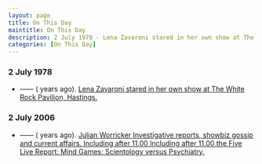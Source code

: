 ```yaml
---
layout: page
title: On This Day
maintitle: On This Day
description: 2 July 1978 - Lena Zavaroni stared in her own show at The White Rock Pavilion, Hastings. 2 July 2006 - Julian Worricker Investigative reports, showbiz gossip and current affairs. Including after 11.00 the Five Live Report on Scientology Volunteer Ministers that made reference to the lobotomy of Lena Zavaroni.
categories: [On This Day]
---
```


### 2 July 1978
* —— (<span id="age1"></span> years ago). [Lena Zavaroni stared in her own show at The White Rock Pavilion, Hastings.](/theatre/the%20lena%20zavaroni%20show/1978/07/02/the-lena-zavaroni-show.html)

### 2 July 2006
* —— (<span id="age2"></span> years ago). [Julian Worricker Investigative reports, showbiz gossip and current affairs. Including after 11.00 Including after 11.00 the Five Live Report&#58; Mind Games&#58; Scientology versus Psychiatry.](/bbc%20radio%205/transcripts/deleted%20online%20articles/2006/07/02/bbc-radio-report.html)

<!-- Script for calculating number of years ago -->
<script>
var dob = '19780702';
var year = Number(dob.substr(0, 4));
var month = Number(dob.substr(4, 2)) - 1;
var day = Number(dob.substr(6, 2));
var today = new Date();
var age1 = today.getFullYear() - year;
if (today.getMonth() < month || (today.getMonth() == month && today.getDate() < day)) {
age1--;
}
document.getElementById("age1").innerHTML=age1;

var dob = '20060702';
var year = Number(dob.substr(0, 4));
var month = Number(dob.substr(4, 2)) - 1;
var day = Number(dob.substr(6, 2));
var today = new Date();
var age2 = today.getFullYear() - year;
if (today.getMonth() < month || (today.getMonth() == month && today.getDate() < day)) {
age2--;
}
document.getElementById("age2").innerHTML=age2;
</script>


